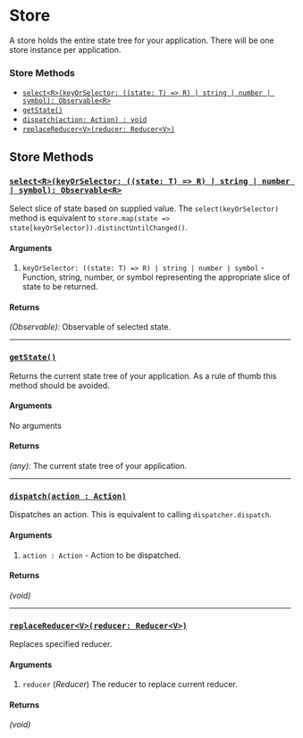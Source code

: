 # Store

A store holds the entire state tree for your application. There will be one store instance per application.  

### Store Methods

- [`select<R>(keyOrSelector: ((state: T) => R) | string | number | symbol): Observable<R>`](#select)
- [`getState()`](#getstate)
- [`dispatch(action: Action) : void`](#dispatch)
- [`replaceReducer<V>(reducer: Reducer<V>)`](#replaceReducer)

## Store Methods

### <a id='select'></a>[`select<R>(keyOrSelector: ((state: T) => R) | string | number | symbol): Observable<R>`](#select)

Select slice of state based on supplied value. The `select(keyOrSelector)` method is equivalent to `store.map(state => state[keyOrSelector]).distinctUntilChanged()`. 

#### Arguments

1. `keyOrSelector: ((state: T) => R) | string | number | symbol` - Function, string, number, or symbol representing the appropriate slice of state to be returned.

#### Returns

*(Observable<R>)*: Observable of selected state.

<hr>

### <a id='getState'></a>[`getState()`](#getstate)

Returns the current state tree of your application. As a rule of thumb this method should be avoided.

#### Arguments

No arguments

#### Returns

*(any)*: The current state tree of your application.

<hr>

### <a id='dispatch'></a>[`dispatch(action : Action)`](#dispatch)

Dispatches an action. This is equivalent to calling `dispatcher.dispatch`.

#### Arguments

1. `action : Action` - Action to be dispatched.

#### Returns

*(void)*

<hr>

### <a id='replaceReducer'></a>[`replaceReducer<V>(reducer: Reducer<V>)`](#replaceReducer)

Replaces specified reducer. 

#### Arguments

1. `reducer` (*Reducer<V>*) The reducer to replace current reducer.

#### Returns

*(void)*


